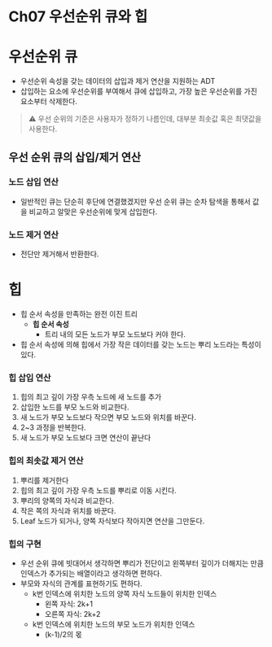# Ch07 우선순위 큐와 힙

# 우선순위 큐

- 우선순위 속성을 갖는 데이터의 삽입과 제거 연산을 지원하는 ADT
- 삽입하는 요소에 우선순위를 부여해서 큐에 삽입하고, 가장 높은 우선순위를 가진 요소부터 삭제한다.

> ⚠️ 우선 순위의 기준은 사용자가 정하기 나름인데, 대부분 최솟값 혹은 최댓값을 사용한다.

## 우선 순위 큐의 삽입/제거 연산

### 노드 삽입 연산

- 일반적인 큐는 단순히 후단에 연결했겠지만 우선 순위 큐는 순차 탐색을 통해서 값을 비교하고 알맞은 우선순위에 맞게 삽입한다.

### 노드 제거 연산

- 전단만 제거해서 반환한다.

# 힙

- 힙 순서 속성을 만족하는 완전 이진 트리
  - **힙 순서 속성**
    - 트리 내의 모든 노드가 부모 노드보다 커야 한다.
- 힙 순서 속성에 의해 힙에서 가장 작은 데이터를 갖는 노드는 뿌리 노드라는 특성이 있다.

### 힙 삽입 연산

1. 힙의 최고 깊이 가장 우측 노드에 새 노드를 추가
2. 삽입한 노드를 부모 노드와 비교한다.
3. 새 노드가 부모 노드보다 작으면 부모 노드와 위치를 바꾼다.
4. 2~3 과정을 반복한다.
5. 새 노드가 부모 노드보다 크면 연산이 끝난다

### 힙의 최솟값 제거 연산

1. 뿌리를 제거한다
2. 힙의 최고 깊이 가장 우측 노드를 뿌리로 이동 시킨다.
3. 뿌리의 양쪽의 자식과 비교한다.
4. 작은 쪽의 자식과 위치를 바꾼다.
5. Leaf 노드가 되거나, 양쪽 자식보다 작아지면 연산을 그만둔다.

### 힙의 구현

- 우선 순위 큐에 빗대어서 생각하면 뿌리가 전단이고 왼쪽부터 깊이가 더해지는 만큼 인덱스가 추가되는 배열이라고 생각하면 편하다.
- 부모와 자식의 관계를 표현하기도 편하다.
  - k번 인덱스에 위치한 노드의 양쪽 자식 노드들이 위치한 인덱스
    - 왼쪽 자식: 2k+1
    - 오른쪽 자식: 2k+2
  - k번 인덱스에 위치한 노드의 부모 노드가 위치한 인덱스
    - (k-1)/2의 몫
